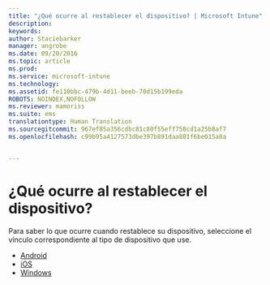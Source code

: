 ```yaml
---
title: "¿Qué ocurre al restablecer el dispositivo? | Microsoft Intune"
description: 
keywords: 
author: Staciebarker
manager: angrobe
ms.date: 09/20/2016
ms.topic: article
ms.prod: 
ms.service: microsoft-intune
ms.technology: 
ms.assetid: fe110bbc-479b-4d11-beeb-70d15b199eda
ROBOTS: NOINDEX,NOFOLLOW
ms.reviewer: mamoriss
ms.suite: ems
translationtype: Human Translation
ms.sourcegitcommit: 967ef85a356cdbc81c80f55eff758cd1a25b8af7
ms.openlocfilehash: c99b95a4127573dbe397b891daa881f6be015a8a


---
```



# ¿Qué ocurre al restablecer el dispositivo?

Para saber lo que ocurre cuando restablece su dispositivo, seleccione el vínculo correspondiente al tipo de dispositivo que use.

- [Android](what-happens-if-you-reset-your-device-using-the-company-portal-android.md)
- [iOS](what-happens-if-you-reset-your-device-using-the-company-portal-ios.md)
- [Windows](what-happens-if-you-reset-your-device-using-the-company-portal-windows.md)



<!--HONumber=Sep16_HO3-->


